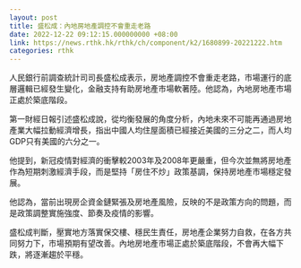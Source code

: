 ```yaml
---
layout: post
title: 盛松成：內地房地產調控不會重走老路
date: 2022-12-22 09:12:15.000000000 +08:00
link: https://news.rthk.hk/rthk/ch/component/k2/1680899-20221222.htm
categories: rthk
---
```


人民銀行前調查統計司司長盛松成表示，房地產調控不會重走老路，市場運行的底層邏輯已經發生變化，金融支持有助房地產市場軟著陸。他認為，內地房地產市場正處於築底階段。

第一財經日報引述盛松成說，從均衡發展的角度分析，內地未來不可能再通過房地產業大幅拉動經濟增長，指出中國人均住屋面積已經接近美國的三分之二，而人均GDP只有美國的六分之一。

他提到，新冠疫情對經濟的衝擊較2003年及2008年更嚴重，但今次並無將房地產作為短期刺激經濟手段，而是堅持「房住不炒」政策基調，保持房地產市場穩定發展。

他認為，當前出現房企資金鏈緊張及房地產風險，反映的不是政策方向的問題，而是政策調整實施強度、節奏及疫情的影響。

盛松成判斷，壓實地方落實保交樓、穩民生責任，房地產企業努力自救，在各方共同努力下，市場預期有望改善。內地房地產市場正處於築底階段，不會再大幅下跌，將逐漸趨於平穩。
